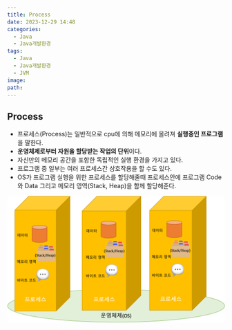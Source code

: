 ```yaml
---
title: Process
date: 2023-12-29 14:48
categories:
  - Java
  - Java개발환경
tags:
  - Java
  - Java개발환경
  - JVM
image: 
path:
---
```


## Process
+ 프로세스(Process)는 일반적으로 cpu에 의해 메모리에 올려져 **실행중인 프로그램**을 말한다.
+ **운영체제로부터 자원을 할당받는 작업의 단위**이다.
+ 자신만의 메모리 공간을 포함한 독립적인 실행 환경을 가지고 있다.
+ 프로그램 중 일부는 여러 프로세스간 상호작용을 할 수도 있다.
+ OS가 프로그램 실행을 위한 프로세스를 할당해줄때 프로세스안에 프로그램 Code와 Data 그리고 메모리 영역(Stack, Heap)을 함께 할당해준다.

![](/assets/img/IMG/Java/process.png)